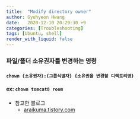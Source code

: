 ```yaml
---
title:  "Modify directory owner"
author: Gyuhyeon Hwang
date:   2020-12-10 20:29:30 +9 
categories: [Troubleshooting]
tags: [Ubuntu, shell]
render_with_liquid: false
---
```

### 파일/폴더 소유권자를 변경하는 명령

#### `chown {소유권자}:{그룹식별자} {소유권을 변경할 디렉토리명}`
#### ex: `chown tomcat8 room`

* 참고한 블로그
    * [araikuma.tistory.com](https://araikuma.tistory.com/117)